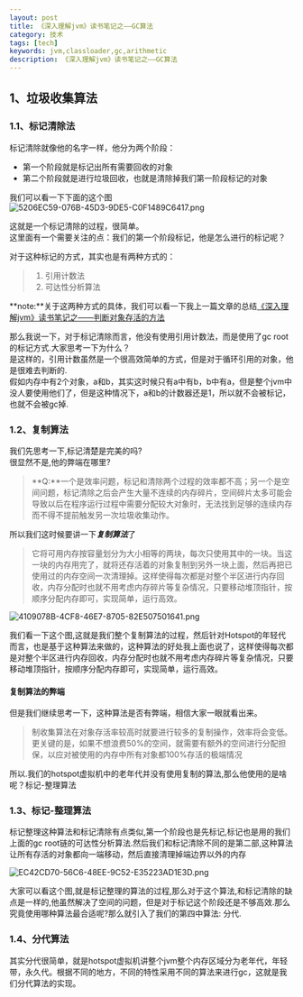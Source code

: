 ```yaml
---
layout: post
title: 《深入理解jvm》读书笔记之——GC算法
category: 技术
tags: [tech]
keywords: jvm,classloader,gc,arithmetic
description: 《深入理解jvm》读书笔记之——GC算法
---
```



## 1、垃圾收集算法   

### 1.1、标记清除法    

标记清除就像他的名字一样，他分为两个阶段：    
- 第一个阶段就是标记出所有需要回收的对象   
- 第二个阶段就是进行垃圾回收，也就是清除掉我们第一阶段标记的对象    

我们可以看一下下面的这个图    
![5206EC59-076B-45D3-9DE5-C0F1489C6417.png](http://upload-images.jianshu.io/upload_images/584578-979eef779f9d0bfd.png?imageMogr2/auto-orient/strip%7CimageView2/2/w/1240)     

这就是一个标记清除的过程，很简单。    
这里面有一个需要关注的点：我们的第一个阶段标记，他是怎么进行的标记呢？    

对于这种标记的方式，其实也是有两种方式的：   
> 1. 引用计数法         
> 2. 可达性分析算法      

**note:**关于这两种方式的具体，我们可以看一下我上一篇文章的总结[《深入理解jvm》读书笔记之——判断对象存活的方法](http://www.jsondream.com/2016/12/01/jvm-class-load-object-is-live.html)     

那么我说一下，对于标记清除而言，他没有使用引用计数法，而是使用了gc root的标记方式.大家思考一下为什么？    
是这样的，引用计数虽然是一个很高效简单的方式，但是对于循环引用的对象，他是很难去判断的.    
假如内存中有2个对象，a和b，其实这时候只有a中有b，b中有a，但是整个jvm中没人要使用他们了，但是这种情况下，a和b的计数器还是1，所以就不会被标记，也就不会被gc掉.     

### 1.2、复制算法    

我们先思考一下,标记清楚是完美的吗?     
很显然不是,他的弊端在哪里?   
> **Q:**一个是效率问题，标记和清除两个过程的效率都不高；另一个是空间问题，标记清除之后会产生大量不连续的内存碎片，空间碎片太多可能会导致以后在程序运行过程中需要分配较大对象时，无法找到足够的连续内存而不得不提前触发另一次垃圾收集动作。   

所以我们这时候要讲一下***复制算法***了     
> 它将可用内存按容量划分为大小相等的两块，每次只使用其中的一块。当这一块的内存用完了，就将还存活着的对象复制到另外一块上面，然后再把已使用过的内存空间一次清理掉。这样使得每次都是对整个半区进行内存回收，内存分配时也就不用考虑内存碎片等复杂情况，只要移动堆顶指针，按顺序分配内存即可，实现简单，运行高效。


![4109078B-4CF8-46E7-8705-82E507501641.png](http://upload-images.jianshu.io/upload_images/584578-f772cc00c97d3bf4.png?imageMogr2/auto-orient/strip%7CimageView2/2/w/1240)    

我们看一下这个图,这就是我们整个复制算法的过程，然后针对Hotspot的年轻代而言，也是基于这种算法来做的，这种算法的好处我上面也说了，这样使得每次都是对整个半区进行内存回收，内存分配时也就不用考虑内存碎片等复杂情况，只要移动堆顶指针，按顺序分配内存即可，实现简单，运行高效。    

#### 复制算法的弊端   
但是我们继续思考一下，这种算法是否有弊端，相信大家一眼就看出来。     
> 制收集算法在对象存活率较高时就要进行较多的复制操作，效率将会变低。更关键的是，如果不想浪费50%的空间，就需要有额外的空间进行分配担保，以应对被使用的内存中所有对象都100%存活的极端情况    

所以.我们的hotspot虚拟机中的老年代并没有使用复制的算法,那么他使用的是啥呢？标记-整理算法     

### 1.3、标记-整理算法    

标记整理这种算法和标记清除有点类似,第一个阶段也是先标记,标记也是用的我们上面的gc root链的可达性分析算法.然后我们和标记清除不同的是第二部,这种算法让所有存活的对象都向一端移动，然后直接清理掉端边界以外的内存    

![EC42CD70-56C6-48EE-9C52-E35223AD1E3D.png](http://upload-images.jianshu.io/upload_images/584578-e49e7b572f6c20e8.png?imageMogr2/auto-orient/strip%7CimageView2/2/w/1240)     

大家可以看这个图,就是标记整理的算法的过程,那么对于这个算法,和标记清除的缺点是一样的,他虽然解决了空间的问题，但是对于标记这个阶段还是不够高效.那么究竟使用哪种算法最合适呢?那么就引入了我们的第四中算法:
分代.     

### 1.4、分代算法     

其实分代很简单，就是hotspot虚拟机讲整个jvm整个内存区域分为老年代，年轻带，永久代。根据不同的地方，不同的特性采用不同的算法来进行gc，这就是我们分代算法的实现。